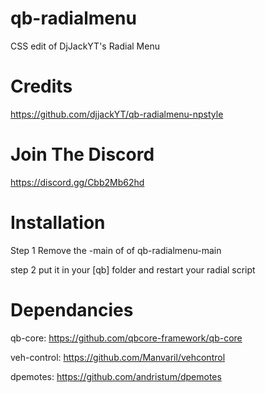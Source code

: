 # qb-radialmenu
CSS edit of DjJackYT's Radial Menu

# Credits
https://github.com/djjackYT/qb-radialmenu-npstyle

# Join The Discord
https://discord.gg/Cbb2Mb62hd

# Installation
Step 1 Remove the -main of of qb-radialmenu-main

step 2 put it in your [qb] folder and restart your radial script

# Dependancies
qb-core: https://github.com/qbcore-framework/qb-core

veh-control: https://github.com/Manvaril/vehcontrol

dpemotes: https://github.com/andristum/dpemotes
